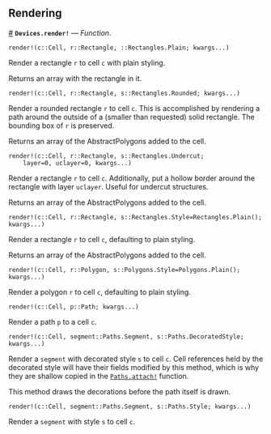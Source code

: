 
<a id='Rendering-1'></a>

## Rendering

<a id='Devices.render!' href='#Devices.render!'>#</a>
**`Devices.render!`** &mdash; *Function*.



```
render!(c::Cell, r::Rectangle, ::Rectangles.Plain; kwargs...)
```

Render a rectangle `r` to cell `c` with plain styling.

Returns an array with the rectangle in it.


```
render!(c::Cell, r::Rectangle, s::Rectangles.Rounded; kwargs...)
```

Render a rounded rectangle `r` to cell `c`. This is accomplished by rendering a path around the outside of a (smaller than requested) solid rectangle. The bounding box of `r` is preserved.

Returns an array of the AbstractPolygons added to the cell.


```
render!(c::Cell, r::Rectangle, s::Rectangles.Undercut;
    layer=0, uclayer=0, kwargs...)
```

Render a rectangle `r` to cell `c`. Additionally, put a hollow border around the rectangle with layer `uclayer`. Useful for undercut structures.

Returns an array of the AbstractPolygons added to the cell.


```
render!(c::Cell, r::Rectangle, s::Rectangles.Style=Rectangles.Plain(); kwargs...)
```

Render a rectangle `r` to cell `c`, defaulting to plain styling.

Returns an array of the AbstractPolygons added to the cell.


```
render!(c::Cell, r::Polygon, s::Polygons.Style=Polygons.Plain(); kwargs...)
```

Render a polygon `r` to cell `c`, defaulting to plain styling.


```
render!(c::Cell, p::Path; kwargs...)
```

Render a path `p` to a cell `c`.


```
render!(c::Cell, segment::Paths.Segment, s::Paths.DecoratedStyle; kwargs...)
```

Render a `segment` with decorated style `s` to cell `c`. Cell references held by the decorated style will have their fields modified by this method, which is why they are shallow copied in the [`Paths.attach!`](paths.md#Devices.Paths.attach!) function.

This method draws the decorations before the path itself is drawn.


```
render!(c::Cell, segment::Paths.Segment, s::Paths.Style; kwargs...)
```

Render a `segment` with style `s` to cell `c`.


